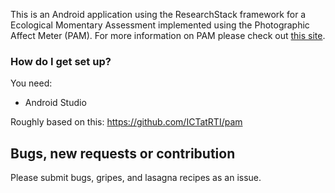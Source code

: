 

This is an Android application using the ResearchStack framework for a Ecological Momentary Assessment implemented using the Photographic Affect Meter (PAM).  For more information on PAM please check out [this site](http://idl.cornell.edu/projects/pam/). 

### How do I get set up? ###

You need:

* Android Studio

Roughly based on this: https://github.com/ICTatRTI/pam


Bugs, new requests or contribution
--------------
Please submit bugs, gripes, and lasagna recipes as an issue. 
